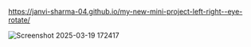 https://janvi-sharma-04.github.io/my-new-mini-project-left-right--eye-rotate/

![Screenshot 2025-03-19 172417](https://github.com/user-attachments/assets/d23a904e-fdee-4aaa-9243-4c2254858a71)
